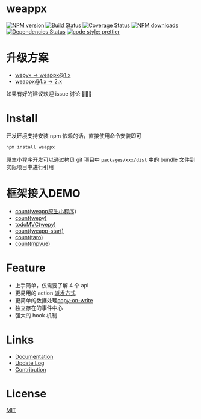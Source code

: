 # weappx

[![NPM version](https://img.shields.io/npm/v/weappx.svg?style=flat)](https://npmjs.org/package/)
[![Build Status](https://travis-ci.org/tolerance-go/weappx.svg?branch=master)](https://travis-ci.org/tolerance-go/weappx)
[![Coverage Status](https://coveralls.io/repos/github/tolerance-go/weappx/badge.svg?branch=master)](https://coveralls.io/github/tolerance-go/weappx?branch=master)
[![NPM downloads](http://img.shields.io/npm/dm/weappx.svg?style=flat)](https://npmjs.org/package/weappx)
[![Dependencies Status](https://david-dm.org/tolerance-go/weappx/status.svg)](https://david-dm.org/tolerance-go/weappx)
[![code style: prettier](https://img.shields.io/badge/code_style-prettier-ff69b4.svg)](https://github.com/prettier/prettier)

# 升级方案

* [wepyx -> weappx@1.x](https://github.com/tolerance-go/wepyx/blob/master/docs/WEPYX.md)
* [weappx@1.x -> 2.x](https://github.com/tolerance-go/wepyx/blob/master/docs/WEAPPX2.md)

如果有好的建议欢迎 issue 讨论 👏👏👏

# Install

开发环境支持安装 npm 依赖的话，直接使用命令安装即可

```zsh
npm install weappx
```

原生小程序开发可以通过拷贝 git 项目中 `packages/xxx/dist` 中的 bundle 文件到实际项目中进行引用

# 框架接入DEMO

* [count(weapp原生小程序)](https://github.com/tolerance-go/wepyx/tree/master/examples/count-weapp)
* [count(wepy)](https://github.com/tolerance-go/wepyx/tree/master/examples/count)
* [todoMVC(wepy)](https://github.com/tolerance-go/wepyx/tree/master/examples/todo)
* [count(weapp-start)](https://github.com/tolerance-go/wepyx/tree/master/examples/count-weapp-start)
* [count(taro)](https://github.com/tolerance-go/wepyx/tree/master/examples/count-taro)
* [count(mpvue)](https://github.com/vuejs/vuex/tree/dev/examples/counter)

# Feature

* 上手简单，仅需要了解 4 个 api
* 更易用的 action [派发方式](https://github.com/tolerance-go/wepyx/blob/master/docs/DISPATCHER.md)
* 更简单的数据处理[copy-on-write](https://en.wikipedia.org/wiki/Copy-on-write)
* 独立存在的事件中心
* 强大的 hook 机制

# Links

* [Documentation](https://github.com/tolerance-go/wepyx/tree/master/docs/README.md)
* [Update Log](https://github.com/tolerance-go/weappx/blob/master/packages/weappx/CHANGELOG.md)
* [Contribution](https://github.com/tolerance-go/blog/issues/1#issue-313932480)

# License

[MIT](https://tldrlegal.com/license/mit-license)
